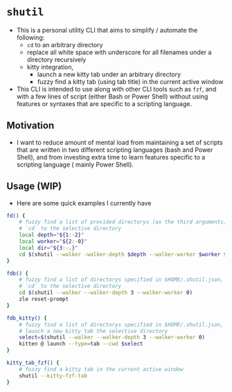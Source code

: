 # `shutil`

- This is a personal utility CLI that aims to simplify / automate the following:
    - `cd` to an arbitrary directory
    - replace all white space with underscore for all filenames under a directory
    recursively
    - kitty integration,
        - launch a new kitty tab under an arbitrary directory
        - fuzzy find a kitty tab (using tab title) in the current active window
- This CLI is intended to use along with other CLI tools such as `fzf`, and with 
a few lines of script (either Bash or Power Shell) without using features or 
syntaxes that are specific to a scripting language.

## Motivation

- I want to reduce amount of mental load from maintaining a set of scripts that 
are written in two different scripting languages (bash and Power Shell), and 
from investing extra time to learn features specific to a scripting language (
mainly Power Shell).

## Usage (WIP)

- Here are some quick examples I currently have 

```bash
fd() {
    # fuzzy find a list of provided directorys (as the third arguments), and
    # `cd` to the selective directory
    local depth="${1:-2}"
    local worker="${2:-0}"
    local dir="${3:-.}"
    cd $(shutil --walker -walker-depth $depth --walker-worker $worker $dir)
}

fdb() {
    # fuzzy find a list of directorys specified in $HOME/.shutil.json, and
    # `cd` to the selective directory
    cd $(shutil --walker --walker-depth 3 --walker-worker 0)
    zle reset-prompt
}

fdb_kitty() {
    # fuzzy find a list of directorys specified in $HOME/.shutil.json, and
    # launch a new kitty tab the selective directory
    select=$(shutil --walker --walker-depth 3 --walker-worker 0)
    kitten @ launch --type=tab --cwd $select
}

kitty_tab_fzf() {
    # fuzzy find a kitty tab in the current active window
    shutil --kitty-fzf-tab
}
```
